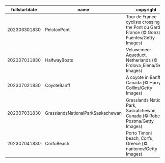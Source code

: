 |fullstartdate|name|copyright|title|image|
|--|--|--|--|--|
202306301830|PelotonPont|Tour de France cyclists crossing the Pont du Gard, France (© Gonzalo Fuentes/Getty Images)|What is this grand structure?|![](/en-IN/2023/07/202306301830PelotonPont.jpg)|
202307011830|HalfwayBoats|Veluwemeer Aqueduct, Netherlands (© Frolova_Elena/Getty Images)|We're halfway there|![](/en-IN/2023/07/202307011830HalfwayBoats.jpg)|
202307021830|CoyoteBanff|A coyote in Banff, Canada (© Harry Collins/Getty Images)|Hot enough to howl|![](/en-IN/2023/07/202307021830CoyoteBanff.jpg)|
202307031830|GrasslandsNationalParkSaskachewan|Grasslands National Park, Saskatchewan, Canada (© Robert Postma/Getty Images)|Nature’s art installation|![](/en-IN/2023/07/202307031830GrasslandsNationalParkSaskachewan.jpg)|
202307041830|CorfuBeach|Porto Timoni beach, Corfu, Greece (© nantonov/Getty Images)|Pick your paradise|![](/en-IN/2023/07/202307041830CorfuBeach.jpg)|
